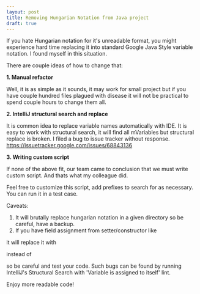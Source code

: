 ```yaml
---
layout: post
title: Removing Hungarian Notation from Java project
draft: true
---
```

If you hate Hungarian notation for it's unreadable format, you might experience hard time replacing it into standard Google Java Style variable notation. I found myself in this situation.

There are couple ideas of how to change that:

<b>1. Manual refactor</b>

Well, it is as simple as it sounds, it may work for small project but if you have couple hundred files plagued with disease it will not be practical to spend couple hours to change them all.

<b>2. IntelliJ structural search and replace</b>

It is common idea to replace variable names automatically with IDE. It is easy to work with structural search, it will find all mVariables but structural replace is broken. I filed a bug to issue tracker without response. https://issuetracker.google.com/issues/68843136

<b>3. Writing custom script</b>

If none of the above fit, our team came to conclusion that we must write custom script.
And thats what my colleague did.

<script src="https://gist.github.com/TKolbusz/1862bfa57b506a7b5e0afde4ea3e371f.js"></script>

Feel free to customize this script, add prefixes to search for as necessary. You can run it in a test case.

Caveats:

1. It will brutally replace hungarian notation in a given directory so be careful, have a backup. 
2. If you have field assignment from setter/constructor like 
<script src="https://gist.github.com/TKolbusz/81d5688411c3cf9a0f47cb7e96966a5f.js"></script>
it will replace it with 
<script src="https://gist.github.com/TKolbusz/f9724807907322a69d54c4469935c063.js"></script> 
instead of
<script src="https://gist.github.com/TKolbusz/99f383b1392f948a79d98a55983241d0.js"></script>
so be careful and test your code. Such bugs can be found by running IntelliJ's Structural Search with 'Variable is assigned to itself' lint.

Enjoy more readable code!
